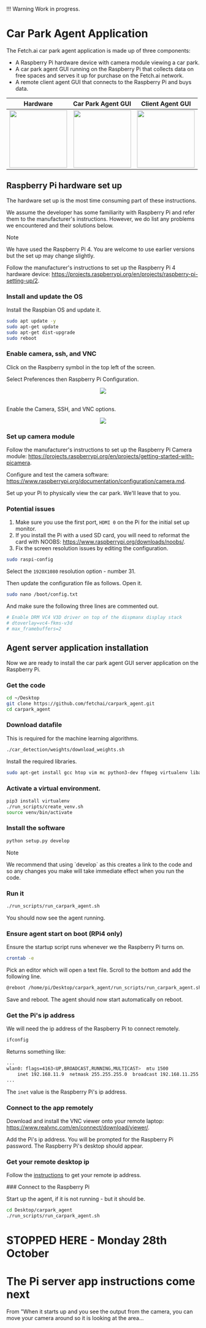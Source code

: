 !!! Warning
Work in progress.

# Car Park Agent Application

The Fetch.ai car park agent application is made up of three components:

-   A Raspberry Pi hardware device with camera module viewing a car park.
-   A car park agent GUI running on the Raspberry Pi that collects data on free spaces and serves it up for purchase on the Fetch.ai network.
-   A remote client agent GUI that connects to the Raspberry Pi and buys data.

| Hardware                                            |               Car Park Agent GUI               |                 Client Agent GUI                 |
| --------------------------------------------------- | :--------------------------------------------: | :----------------------------------------------: |
| <img src="../assets/device_small.jpg" height="150"> | <img src="../assets/pi_live.jpg" height="150"> | <img src="../assets/client_04.jpg" height="150"> |

## Raspberry Pi hardware set up

The hardware set up is the most time consuming part of these instructions.

We assume the developer has some familiarity with Raspberry Pi and refer them to the manufacturer's instructions. However, we do list any problems we encountered and their solutions below.

<div class="admonition note">
  <p class="admonition-title">Note</p>
  <p>We have used the Raspberry Pi 4. You are welcome to use earlier versions but the set up may change slightly.</p>
</div>

Follow the manufacturer's instructions to set up the Raspberry Pi 4 hardware device: <a href="https://projects.raspberrypi.org/en/projects/raspberry-pi-setting-up/2" target=_blank>https://projects.raspberrypi.org/en/projects/raspberry-pi-setting-up/2</a>.

### Install and update the OS

Install the Raspbian OS and update it.

```bash
sudo apt update -y
sudo apt-get update
sudo apt-get dist-upgrade
sudo reboot
```

### Enable camera, ssh, and VNC

Click on the Raspberry symbol in the top left of the screen.

Select Preferences then Raspberry Pi Configuration.

<center>
<img src="../assets/config_nav.png" />
</center>
<br/>

Enable the Camera, SSH, and VNC options.

<center>
<img src="../assets/config_dlg.png" />
</center>

### Set up camera module

Follow the manufacturer's instructions to set up the Raspberry Pi Camera module: <a href="https://projects.raspberrypi.org/en/projects/getting-started-with-picamera" target=_blank>https://projects.raspberrypi.org/en/projects/getting-started-with-picamera</a>.

Configure and test the camera software: <a href="https://www.raspberrypi.org/documentation/configuration/camera.md" target=_blank>https://www.raspberrypi.org/documentation/configuration/camera.md</a>.

Set up your Pi to physically view the car park. We'll leave that to you.

### Potential issues

1. Make sure you use the first port, `HDMI 0` on the Pi for the initial set up monitor.
2. If you install the Pi with a used SD card, you will need to reformat the card with NOOBS: <a href="https://www.raspberrypi.org/downloads/noobs/" target=_blank>https://www.raspberrypi.org/downloads/noobs/</a>.
3. Fix the screen resolution issues by editing the configuration.

```bash
sudo raspi-config
```

Select the `1920X1080` resolution option - number 31.

Then update the configuration file as follows. Open it.

```bash
sudo nano /boot/config.txt
```

And make sure the following three lines are commented out.

```bash
# Enable DRM VC4 V3D driver on top of the dispmanx display stack
# dtoverlay=vc4-fkms-v3d
# max_framebuffers=2
```

## Agent server application installation

Now we are ready to install the car park agent GUI server application on the Raspberry Pi.

### Get the code

```bash
cd ~/Desktop
git clone https://github.com/fetchai/carpark_agent.git
cd carpark_agent
```

### Download datafile

This is required for the machine learning algorithms.

```bash
./car_detection/weights/download_weights.sh
```

Install the required libraries.

```bash
sudo apt-get install gcc htop vim mc python3-dev ffmpeg virtualenv libatlas-base-dev libsm6 libxext6 clang libblas3 liblapack3 liblapack-dev libblas-dev cython gfortran build-essential libgdal-dev libopenblas-dev liblapack3 liblapacke liblapacke-dev liblcms2-utils liblcms2-2 libwebpdemux2 python3-scipy python3-numpy python3-matplotlib libjasper-dev libqtgui4 libqt4-test protobuf-compiler python3-opencv gpsd gpsd-clients
```

### Activate a virtual environment.

```bash
pip3 install virtualenv
./run_scripts/create_venv.sh
source venv/bin/activate
```

### Install the software

```bash
python setup.py develop
```

<div class="admonition note">
  <p class="admonition-title">Note</p>
  <p>We recommend that using `develop` as this creates a link to the code and so any changes you make will take immediate effect when you run the code.</p>
</div>

### Run it

```bash
./run_scripts/run_carpark_agent.sh
```

You should now see the agent running.

### Ensure agent start on boot (RPi4 only)

Ensure the startup script runs whenever we the Raspberry Pi turns on.

```bash
crontab -e
```

Pick an editor which will open a text file. Scroll to the bottom and add the following line.

```bash
@reboot /home/pi/Desktop/carpark_agent/run_scripts/run_carpark_agent.sh
```

Save and reboot. The agent should now start automatically on reboot.

### Get the Pi's ip address

We will need the ip address of the Raspberry Pi to connect remotely.

```bash
ifconfig
```

Returns something like:

```bash
...
wlan0: flags=4163<UP,BROADCAST,RUNNING,MULTICAST>  mtu 1500
	inet 192.168.11.9  netmask 255.255.255.0  broadcast 192.168.11.255
...
```

The `inet` value is the Raspberry Pi's ip address.  

<!--
### Get the code

``` bash
cd ~/Desktop
git clone https://github.com/fetchai/carpark_agent.git
cd carpark_agent
```
-->

### Connect to the app remotely

Download and install the VNC viewer onto your remote laptop: <a href="https://www.realvnc.com/en/connect/download/viewer/" target=_blank>https://www.realvnc.com/en/connect/download/viewer/</a>.

Add the Pi's ip address. You will be prompted for the Raspberry Pi password. The Raspberry Pi's desktop should appear.

### Get your remote desktop ip

Follow the <a href="https://www.tp-link.com/uk/support/faq/838/?utm_medium=select-local" target=_blank>instructions</a> to get your remote ip address.

### Connect to the Raspberry Pi

Start up the agent, if it is not running - but it should be.

```bash
cd Desktop/carpark_agent
./run_scripts/run_carpark_agent.sh
```

# STOPPED HERE - Monday 28th October

# The Pi server app instructions come next

From "When it starts up and you see the output from the camera, you can move your camera around so it is looking at the area...
